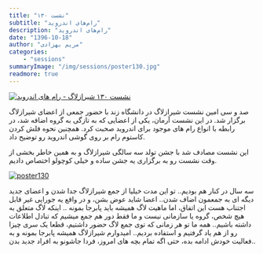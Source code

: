 ```yaml
---
title: "نشست ۱۳۰"
subtitle: "رام‌های اندروید"
description: "رام‌های اندروید"
date: "1396-10-18"
author: "مریم بهزادی"
categories:
    - "sessions"
summaryImage: "/img/sessions/poster130.jpg"
readmore: true
---
```

[![نشست ۱۳۰ شیرازلاگ - رام های اندروید](/img/sessions/poster130.jpg)](/img/sessions/poster130.jpg)

صد و سی امین نشست شیرازلاگ در دانشگاه زند با حضور جمعی از اعضای شیرازلاگ برگزار شد. در این نشست آرمان، یکی از اعضایی که به تازگی به گروه اضافه شد، در رابطه با انواع رام های موجود برای اندروید صحبت کرد. همچنین نحوه فلش کردن کاستوم رام بر روی گوشی اندروید رو توضیح داد. 

این نشست مصادف شد با جشن تولد سه سالگی شیرازلاگ و به همین خاطر بخشی از وقت نشست رو به برگزاری یه جشن ساده و خیلی کوچولو اختصاص دادیم.

[![poster130](/img/events/3rd-birthday.jpg)](/img/events/3rd-birthday.jpg)

سه سال در کنار هم بودیم.. تو این مدت خیلیا از جمع شیرازلاگ جدا شدن و اعضای جدید دیگه ای به جمعمون اضاف شدن.. اعضا شاید عوض بشن، و در واقع یه جورایی غیر قابل اجتناب هست این اتفاق، اما ماهیت لاگ همیشه باید پابرجا بمونه .. اینکه لاگ متعلق به هیچ شخص، گروه یا سازمانی نیست و ما فقط دور هم جمع میشیم که تبادل اطلاعات داشته باشیم.. همه ما تو هر زمانی که توی جمع لاگ حضور داشتیم، قطعا یک سری چیزا رو از هم یاد گرفتیم و استفاده بردیم.. امیدوارم شیرازلاگ همیشه پابرجا بمونه و به فعالیت خودش ادامه بده، حتی اگه تمام بچه های امروز، فردا جاشونو به افراد جدید بدن..